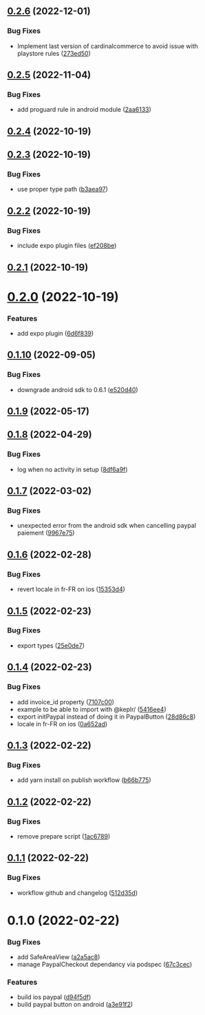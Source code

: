 ## [0.2.6](https://github.com/keplr-team/paypal-react-native/compare/0.2.5...0.2.6) (2022-12-01)


### Bug Fixes

* Implement last version of cardinalcommerce to avoid issue with playstore rules ([273ed50](https://github.com/keplr-team/paypal-react-native/commit/273ed5013d25a900778fb9850a9d8a2ff4005817))

## [0.2.5](https://github.com/keplr-team/paypal-react-native/compare/0.2.4...0.2.5) (2022-11-04)


### Bug Fixes

* add proguard rule in android module ([2aa6133](https://github.com/keplr-team/paypal-react-native/commit/2aa61336ee115e998646dfcc16e871820318f364))

## [0.2.4](https://github.com/keplr-team/paypal-react-native/compare/0.2.3...0.2.4) (2022-10-19)

## [0.2.3](https://github.com/keplr-team/paypal-react-native/compare/0.2.2...0.2.3) (2022-10-19)


### Bug Fixes

* use proper type path ([b3aea97](https://github.com/keplr-team/paypal-react-native/commit/b3aea974b0410283b8f75bd0925585a988de827a))

## [0.2.2](https://github.com/keplr-team/paypal-react-native/compare/0.2.1...0.2.2) (2022-10-19)


### Bug Fixes

* include expo plugin files ([ef208be](https://github.com/keplr-team/paypal-react-native/commit/ef208be059121990661e78afbc7fce64cab7677f))

## [0.2.1](https://github.com/keplr-team/paypal-react-native/compare/0.2.0...0.2.1) (2022-10-19)

# [0.2.0](https://github.com/keplr-team/paypal-react-native/compare/0.1.10...0.2.0) (2022-10-19)


### Features

* add expo plugin ([6d6f839](https://github.com/keplr-team/paypal-react-native/commit/6d6f83966566021a644542f5f616e676cc94431a))

## [0.1.10](https://github.com/keplr-team/paypal-react-native/compare/0.1.9...0.1.10) (2022-09-05)


### Bug Fixes

* downgrade android sdk to 0.6.1 ([e520d40](https://github.com/keplr-team/paypal-react-native/commit/e520d4016fb10d7f2f6a2dd70493182d7091f9cd))

## [0.1.9](https://github.com/keplr-team/paypal-react-native/compare/0.1.8...0.1.9) (2022-05-17)

## [0.1.8](https://github.com/keplr-team/paypal-react-native/compare/0.1.7...0.1.8) (2022-04-29)


### Bug Fixes

* log when no activity in setup ([8df6a9f](https://github.com/keplr-team/paypal-react-native/commit/8df6a9ff076dcc37b2ff98951ebde82d04da156f))

## [0.1.7](https://github.com/keplr-team/paypal-react-native/compare/0.1.6...0.1.7) (2022-03-02)


### Bug Fixes

* unexpected error from the android sdk when cancelling paypal paiement ([9967e75](https://github.com/keplr-team/paypal-react-native/commit/9967e7543aef3d6ed4b68d96e4a7adb79a638067))

## [0.1.6](https://github.com/keplr-team/paypal-react-native/compare/0.1.5...0.1.6) (2022-02-28)


### Bug Fixes

* revert locale in fr-FR on ios ([15353d4](https://github.com/keplr-team/paypal-react-native/commit/15353d4242f2244887bde0daecb695128c26dc4c))

## [0.1.5](https://github.com/keplr-team/paypal-react-native/compare/0.1.4...0.1.5) (2022-02-23)


### Bug Fixes

* export types ([25e0de7](https://github.com/keplr-team/paypal-react-native/commit/25e0de742ebdc093c8166dec146a3a95b3fa667f))

## [0.1.4](https://github.com/keplr-team/paypal-react-native/compare/0.1.3...0.1.4) (2022-02-23)


### Bug Fixes

* add invoice_id property ([7107c00](https://github.com/keplr-team/paypal-react-native/commit/7107c00f02d140c0d022620f06e29fe32bc952ba))
* example to be able to import with @keplr/ ([5416ee4](https://github.com/keplr-team/paypal-react-native/commit/5416ee44660485190cfa5fe1fbfd76caeb82fb52))
* export initPaypal instead of doing it in PaypalButton ([28d86c8](https://github.com/keplr-team/paypal-react-native/commit/28d86c8d471619ecf39201fd7c0b19657d950bc8))
* locale in fr-FR on ios ([0a652ad](https://github.com/keplr-team/paypal-react-native/commit/0a652adbd054e9c5ab5984e4072a9412f88c1b42))

## [0.1.3](https://github.com/keplr-team/paypal-react-native/compare/0.1.2...0.1.3) (2022-02-22)


### Bug Fixes

* add yarn install on publish workflow ([b66b775](https://github.com/keplr-team/paypal-react-native/commit/b66b775c8f9a4311a3fb2360bdca1d88f9e0b8e6))

## [0.1.2](https://github.com/keplr-team/paypal-react-native/compare/0.1.1...0.1.2) (2022-02-22)


### Bug Fixes

* remove prepare script ([1ac6789](https://github.com/keplr-team/paypal-react-native/commit/1ac6789357e976465d953cfdfa8dd9dc6520de55))

## [0.1.1](https://github.com/keplr-team/paypal-react-native/compare/0.1.0...0.1.1) (2022-02-22)


### Bug Fixes

* workflow github and changelog ([512d35d](https://github.com/keplr-team/paypal-react-native/commit/512d35db78c64b531b90809df0e62e2c4b8a1ef2))

# 0.1.0 (2022-02-22)


### Bug Fixes

* add SafeAreaView ([a2a5ac8](https://github.com/keplr-team/paypal-react-native/commit/a2a5ac8faf0d1c2d6b71b63ca4c1a28f8cbb5bbc))
* manage PaypalCheckout dependancy via podspec ([67c3cec](https://github.com/keplr-team/paypal-react-native/commit/67c3cec58617e9171d658ec4ebf3054ed21dc488))


### Features

* build ios paypal ([d94f5df](https://github.com/keplr-team/paypal-react-native/commit/d94f5df73f4d1e3d85e3225e5dd239f246dab51c))
* build paypal button on android ([a3e91f2](https://github.com/keplr-team/paypal-react-native/commit/a3e91f254de2846f1a13b6be41a1f14c3a82a30e))


